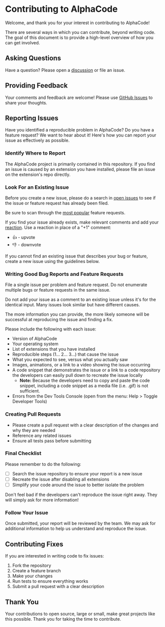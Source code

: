 # Contributing to AlphaCode

Welcome, and thank you for your interest in contributing to AlphaCode!

There are several ways in which you can contribute, beyond writing code. The goal of this document is to provide a high-level overview of how you can get involved.

## Asking Questions

Have a question? Please open a [discussion](https://github.com/jessy2027/AlphaCodeIDE/discussions) or file an issue.

## Providing Feedback

Your comments and feedback are welcome! Please use [GitHub Issues](https://github.com/jessy2027/AlphaCodeIDE/issues) to share your thoughts.

## Reporting Issues

Have you identified a reproducible problem in AlphaCode? Do you have a feature request? We want to hear about it! Here's how you can report your issue as effectively as possible.

### Identify Where to Report

The AlphaCode project is primarily contained in this repository. If you find an issue is caused by an extension you have installed, please file an issue on the extension's repo directly.

### Look For an Existing Issue

Before you create a new issue, please do a search in [open issues](https://github.com/jessy2027/AlphaCodeIDE/issues) to see if the issue or feature request has already been filed.

Be sure to scan through the [most popular](https://github.com/jessy2027/AlphaCodeIDE/issues?q=is%3Aopen+is%3Aissue+label%3Afeature-request+sort%3Areactions-%2B1-desc) feature requests.

If you find your issue already exists, make relevant comments and add your [reaction](https://github.com/blog/2119-add-reactions-to-pull-requests-issues-and-comments). Use a reaction in place of a "+1" comment:

* 👍 - upvote
* 👎 - downvote

If you cannot find an existing issue that describes your bug or feature, create a new issue using the guidelines below.

### Writing Good Bug Reports and Feature Requests

File a single issue per problem and feature request. Do not enumerate multiple bugs or feature requests in the same issue.

Do not add your issue as a comment to an existing issue unless it's for the identical input. Many issues look similar but have different causes.

The more information you can provide, the more likely someone will be successful at reproducing the issue and finding a fix.

Please include the following with each issue:

* Version of AlphaCode
* Your operating system
* List of extensions that you have installed
* Reproducible steps (1... 2... 3...) that cause the issue
* What you expected to see, versus what you actually saw
* Images, animations, or a link to a video showing the issue occurring
* A code snippet that demonstrates the issue or a link to a code repository the developers can easily pull down to recreate the issue locally
  * **Note:** Because the developers need to copy and paste the code snippet, including a code snippet as a media file (i.e. .gif) is not sufficient.
* Errors from the Dev Tools Console (open from the menu: Help > Toggle Developer Tools)

### Creating Pull Requests

* Please create a pull request with a clear description of the changes and why they are needed
* Reference any related issues
* Ensure all tests pass before submitting

### Final Checklist

Please remember to do the following:

* [ ] Search the issue repository to ensure your report is a new issue
* [ ] Recreate the issue after disabling all extensions
* [ ] Simplify your code around the issue to better isolate the problem

Don't feel bad if the developers can't reproduce the issue right away. They will simply ask for more information!

### Follow Your Issue

Once submitted, your report will be reviewed by the team. We may ask for additional information to help us understand and reproduce the issue.

## Contributing Fixes

If you are interested in writing code to fix issues:

1. Fork the repository
2. Create a feature branch
3. Make your changes
4. Run tests to ensure everything works
5. Submit a pull request with a clear description

## Thank You

Your contributions to open source, large or small, make great projects like this possible. Thank you for taking the time to contribute.
